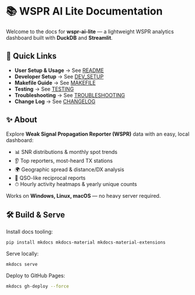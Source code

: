 # 📚 WSPR AI Lite Documentation

Welcome to the docs for **wspr-ai-lite** — a lightweight WSPR analytics dashboard built with **DuckDB** and **Streamlit**.

## 🚀 Quick Links
- **User Setup & Usage** → See [README](README.md)
- **Developer Setup** → See [DEV_SETUP](dev_setup.md)
- **Makefile Guide** → See [MAKEFILE](makefile.md)
- **Testing** → See [TESTING](testing.md)
- **Troubleshooting** → See [TROUBLESHOOTING](troubleshooting.md)
- **Change Log** → See [CHANGELOG](CHANGELOG.md)

## ✨ About
Explore **Weak Signal Propagation Reporter (WSPR)** data with an easy, local dashboard:

- 📊 SNR distributions & monthly spot trends
- 👂 Top reporters, most-heard TX stations
- 🌍 Geographic spread & distance/DX analysis
- 🔄 QSO-like reciprocal reports
- ⏱ Hourly activity heatmaps & yearly unique counts

Works on **Windows, Linux, macOS** — no heavy server required.

## 🛠 Build & Serve

Install docs tooling:

```bash
pip install mkdocs mkdocs-material mkdocs-material-extensions
```

Serve locally:

```bash
mkdocs serve
```

Deploy to GitHub Pages:

```bash
mkdocs gh-deploy --force
```
